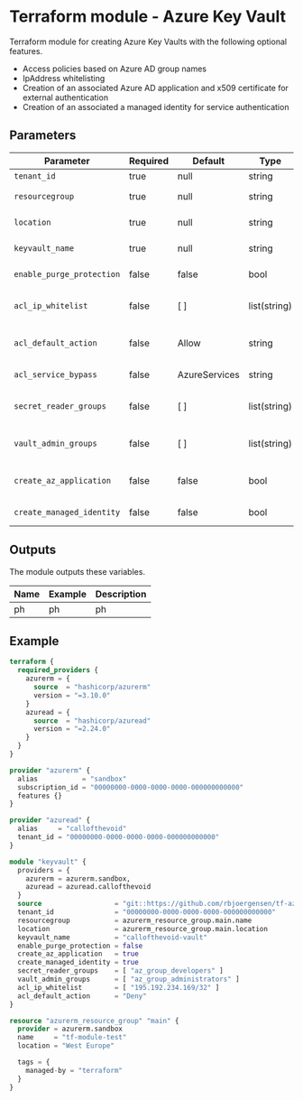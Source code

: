 # Terraform module - Azure Key Vault
Terraform module for creating Azure Key Vaults with the following optional features.

- Access policies based on Azure AD group names
- IpAddress whitelisting
- Creation of an associated Azure AD application and x509 certificate for external authentication
- Creation of an associated a managed identity for service authentication

## Parameters
|Parameter                |Required|Default      |Type        |Description|
|-------------------------|--------|-------------|------------|-----------|
|`tenant_id`              |true    |null         |string      |The tenant id|
|`resourcegroup`          |true    |null         |string      |The name of the resource group|
|`location`               |true    |null         |string      |The locality of the resource group|
|`keyvault_name`          |true    |null         |string      |The unique name of the key vault|
|`enable_purge_protection`|false   |false        |bool        |Wether to enable purge protection|
|`acl_ip_whitelist`       |false   |[ ]          |list(string)|A list of addresses to whitelist for access. Eg. ["195.192.234.169/32"]|
|`acl_default_action`     |false   |Allow        |string      |Action for requests from addresses not in the whitelist. (Allow or Deny)|
|`acl_service_bypass`     |false   |AzureServices|string      |Bypass ACL (AzureServices or None)|
|`secret_reader_groups`   |false   |[ ]          |list(string)|Name of the Azure AD groups to grant secret reader|
|`vault_admin_groups`     |false   |[ ]          |list(string)|Name of the Azure AD groups to grant vault admin|
|`create_az_application`  |false   |false        |bool        |Wether to create an Azure AD application and a certificate|
|`create_managed_identity`|false   |false        |bool        |Wether to create a managed identity|

## Outputs
The module outputs these variables.

|Name|Example|Description|
|----|-------|-----------|
|ph  |ph     |ph         |

## Example
``` terraform
terraform {
  required_providers {
    azurerm = {
      source  = "hashicorp/azurerm"
      version = "=3.10.0"
    }
    azuread = {
      source  = "hashicorp/azuread"
      version = "=2.24.0"
    }
  }
}

provider "azurerm" {
  alias           = "sandbox"
  subscription_id = "00000000-0000-0000-0000-000000000000"
  features {}
}

provider "azuread" {
  alias     = "callofthevoid"
  tenant_id = "00000000-0000-0000-0000-000000000000"
}

module "keyvault" {
  providers = { 
    azurerm = azurerm.sandbox,
    azuread = azuread.callofthevoid
  }
  source                  = "git::https://github.com/rbjoergensen/tf-azure-keyvault.git?ref=v1"
  tenant_id               = "00000000-0000-0000-0000-000000000000"
  resourcegroup           = azurerm_resource_group.main.name
  location                = azurerm_resource_group.main.location
  keyvault_name           = "callofthevoid-vault"
  enable_purge_protection = false
  create_az_application   = true
  create_managed_identity = true
  secret_reader_groups    = [ "az_group_developers" ]
  vault_admin_groups      = [ "az_group_administrators" ]
  acl_ip_whitelist        = [ "195.192.234.169/32" ]
  acl_default_action      = "Deny"
}

resource "azurerm_resource_group" "main" {
  provider = azurerm.sandbox
  name     = "tf-module-test"
  location = "West Europe"

  tags = {
    managed-by = "terraform"
  }
}
```